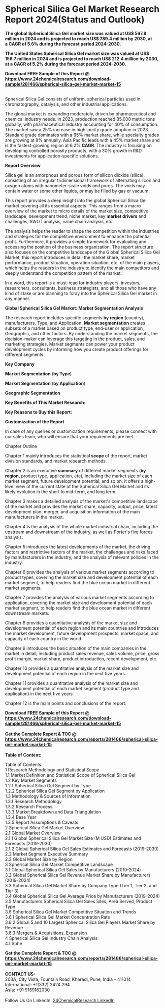 <h1>Spherical Silica Gel Market Research Report 2024(Status and Outlook)</h1><p><strong>The global Spherical Silica Gel market size was valued at US$ 567.8 million in 2024 and is projected to reach US$ 789.4 million by 2030, at a CAGR of 5.6% during the forecast period 2024-2030.</strong></p><p>
</p><p><strong>The United States Spherical Silica Gel market size was valued at US$ 156.7 million in 2024 and is projected to reach US$ 212.4 million by 2030, at a CAGR of 5.2% during the forecast period 2024-2030.</strong></p><div><b>Download FREE Sample of this Report @ 
            <a href="https://www.24chemicalresearch.com/download-sample/281466/spherical-silica-gel-market-market-15">
            https://www.24chemicalresearch.com/download-sample/281466/spherical-silica-gel-market-market-15</a></b></div><br><p>
</p><p>Spherical Silica Gel consists of uniform, spherical particles used in chromatography, catalysis, and other industrial applications.</p><p>
</p><p>The global market is expanding moderately, driven by pharmaceutical and chemical industry needs. In 2023, production reached 85,000 metric tons globally, with pharmaceutical industry accounting for 40% of consumption. The market saw a 25% increase in high-purity grade adoption in 2023. Standard grade dominates with a 65% market share, while specialty grades are growing at 8% annually. Asia Pacific leads with a 45% market share and is the fastest-growing region at 6.2% <strong>CAGR</strong>. The industry is focusing on developing controlled porosity products, with a 30% growth in R&amp;D investments for application-specific solutions.</p><p>
</p><p><strong>Report Overview</strong></p><p>
</p><p></p><p>
</p><p>Silica gel is an amorphous and porous form of silicon dioxide (silica), consisting of an irregular tridimensional framework of alternating silicon and oxygen atoms with nanometer-scale voids and pores. The voids may contain water or some other liquids, or may be filled by gas or vacuum.</p><p>
</p><p>This report provides a deep insight into the global Spherical Silica Gel market covering all its essential aspects. This ranges from a macro overview of the market to micro details of the market size, competitive landscape, development trend, niche market, key <strong>market drivers</strong> and challenges, SWOT analysis, value chain analysis, etc.</p><p>
</p><p>The analysis helps the reader to shape the competition within the industries and strategies for the competitive environment to enhance the potential profit. Furthermore, it provides a simple framework for evaluating and accessing the position of the business organization. The report structure also focuses on the competitive landscape of the Global Spherical Silica Gel Market, this report introduces in detail the market share, market performance, product situation, operation situation, etc. of the main players, which helps the readers in the industry to identify the main competitors and deeply understand the competition pattern of the market.</p><p>
</p><p>In a word, this report is a must-read for industry players, investors, researchers, consultants, business strategists, and all those who have any kind of stake or are planning to foray into the Spherical Silica Gel market in any manner.</p><p>
</p><p><strong>Global Spherical Silica Gel Market: Market Segmentation Analysis</strong></p><p>
</p><p>The research report includes specific segments <strong>by region</strong> (country), manufacturers, Type, and Application. <strong>Market segmentation</strong> creates subsets of a market based on product type, end-user or application, Geographic, and other factors. By understanding the market segments, the decision-maker can leverage this targeting in the product, sales, and marketing strategies. Market segments can power your product development cycles by informing how you create product offerings for different segments.</p><p>
</p><p><strong>Key Company</strong></p><p>
</p><p>
</p><p><strong>Market Segmentation</strong> (<strong>by Type</strong>)</p><p>
</p><p>
</p><p><strong>Market Segmentation</strong> (<strong>by Application</strong>)</p><p>
</p><p>
</p><p><strong>Geographic Segmentation</strong></p><p>
</p><p>
</p><p><strong>Key Benefits of This Market Research:</strong></p><p>
</p><p>
</p><p><strong>Key Reasons to Buy this Report:</strong></p><p>
</p><p>
</p><p><strong>Customization of the Report</strong></p><p>
</p><p>In case of any queries or customization requirements, please connect with our sales team, who will ensure that your requirements are met.</p><p>
</p><p>Chapter Outline</p><p>
</p><p>Chapter 1 mainly introduces the statistical <strong>scope</strong> of the report, market division standards, and market research methods.</p><p>
</p><p>Chapter 2 is an executive <strong>summary</strong> of different market segments (<strong>by region</strong>, product type, application, etc), including the market size of each market segment, future development potential, and so on. It offers a high-level view of the current state of the Spherical Silica Gel Market and its likely evolution in the short to mid-term, and long term.</p><p>
</p><p>Chapter 3 makes a detailed analysis of the market's competitive landscape of the market and provides the market share, capacity, output, price, latest development plan, merger, and acquisition information of the main manufacturers in the market.</p><p>
</p><p>Chapter 4 is the analysis of the whole market industrial chain, including the upstream and downstream of the industry, as well as Porter's five forces analysis.</p><p>
</p><p>Chapter 5 introduces the latest developments of the market, the driving factors and restrictive factors of the market, the challenges and risks faced by manufacturers in the industry, and the analysis of relevant policies in the industry.</p><p>
</p><p>Chapter 6 provides the analysis of various market segments according to product types, covering the market size and development potential of each market segment, to help readers find the blue ocean market in different market segments.</p><p>
</p><p>Chapter 7 provides the analysis of various market segments according to application, covering the market size and development potential of each market segment, to help readers find the blue ocean market in different downstream markets.</p><p>
</p><p>Chapter 8 provides a quantitative analysis of the market size and development potential of each region and its main countries and introduces the market development, future development prospects, market space, and capacity of each country in the world.</p><p>
</p><p>Chapter 9 introduces the basic situation of the main companies in the market in detail, including product sales revenue, sales volume, price, gross profit margin, market share, product introduction, recent development, etc.</p><p>
</p><p>Chapter 10 provides a quantitative analysis of the market size and development potential of each region in the next five years.</p><p>
</p><p>Chapter 11 provides a quantitative analysis of the market size and development potential of each market segment (product type and application) in the next five years.</p><p>
</p><p>Chapter 12 is the main points and conclusions of the report.</p><div><b>Download FREE Sample of this Report @ 
            <a href="https://www.24chemicalresearch.com/download-sample/281466/spherical-silica-gel-market-market-15">
            https://www.24chemicalresearch.com/download-sample/281466/spherical-silica-gel-market-market-15</a></b></div><br><div><b>Get the Complete Report & TOC @ 
            <a href="https://www.24chemicalresearch.com/reports/281466/spherical-silica-gel-market-market-15">
            https://www.24chemicalresearch.com/reports/281466/spherical-silica-gel-market-market-15</a></b></div><br>
            <b>Table of Content:</b><p>Table of Contents<br />
 1 Research Methodology and Statistical Scope<br />
 1.1 Market Definition and Statistical Scope of Spherical Silica Gel<br />
 1.2 Key Market Segments<br />
 1.2.1 Spherical Silica Gel Segment by Type<br />
 1.2.2 Spherical Silica Gel Segment by Application<br />
 1.3 Methodology & Sources of Information<br />
 1.3.1 Research Methodology<br />
 1.3.2 Research Process<br />
 1.3.3 Market Breakdown and Data Triangulation<br />
 1.3.4 Base Year<br />
 1.3.5 Report Assumptions & Caveats<br />
 2 Spherical Silica Gel Market Overview<br />
 2.1 Global Market Overview<br />
 2.1.1 Global Spherical Silica Gel Market Size (M USD) Estimates and Forecasts (2019-2030)<br />
 2.1.2 Global Spherical Silica Gel Sales Estimates and Forecasts (2019-2030)<br />
 2.2 Market Segment Executive Summary<br />
 2.3 Global Market Size by Region<br />
 3 Spherical Silica Gel Market Competitive Landscape<br />
 3.1 Global Spherical Silica Gel Sales by Manufacturers (2019-2024)<br />
 3.2 Global Spherical Silica Gel Revenue Market Share by Manufacturers (2019-2024)<br />
 3.3 Spherical Silica Gel Market Share by Company Type (Tier 1, Tier 2, and Tier 3)<br />
 3.4 Global Spherical Silica Gel Average Price by Manufacturers (2019-2024)<br />
 3.5 Manufacturers Spherical Silica Gel Sales Sites, Area Served, Product Type<br />
 3.6 Spherical Silica Gel Market Competitive Situation and Trends<br />
 3.6.1 Spherical Silica Gel Market Concentration Rate<br />
 3.6.2 Global 5 and 10 Largest Spherical Silica Gel Players Market Share by Revenue<br />
 3.6.3 Mergers & Acquisitions, Expansion<br />
 4 Spherical Silica Gel Industry Chain Analysis<br />
 4.1 Sphe</p><div><b>Get the Complete Report & TOC @ 
            <a href="https://www.24chemicalresearch.com/reports/281466/spherical-silica-gel-market-market-15">
            https://www.24chemicalresearch.com/reports/281466/spherical-silica-gel-market-market-15</a></b></div><br><b>CONTACT US:</b><br>
            203A, City Vista, Fountain Road, Kharadi, Pune, India - 411014<br>
            International: +1(332) 2424 294<br>
            Asia: +91 9169162030 <br><br>
            Follow Us On LinkedIn: <a href="https://www.linkedin.com/company/24chemicalresearch/">24ChemicalResearch LinkedIn</a>
